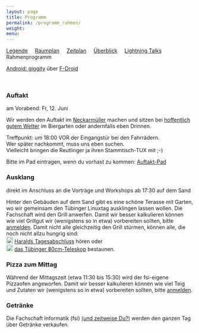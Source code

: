 ```yaml
---
layout: page
title: Programm
permalink: /programm_rahmen/
weight: 
menu: 
---
```

<a href="../programm_legende/">Legende</a>&nbsp;&nbsp;&nbsp;&nbsp;
<a href="../programm_raumplan/">Raumplan</a>&nbsp;&nbsp;&nbsp;&nbsp;
<a href="../programm_zeitplan/">Zeitplan</a>&nbsp;&nbsp;&nbsp;&nbsp;
<a href="../programm_ueberblick">Überblick</a>&nbsp;&nbsp;&nbsp;&nbsp;
<a href="../programm_lightning_talks">Lightning Talks</a>&nbsp;&nbsp;&nbsp;&nbsp;
Rahmenprogramm

<a href="https://f-droid.org/repository/browse/?fdid=net.gaast.giggity" target="_blank">Android: giggity</a> über <a href="https://f-droid.org/" target="_blank">F-Droid</a>

<br />

### Auftakt

am Vorabend: Fr, 12. Juni

Wir werden den Auftakt im <a href="http://www.neckarmueller.de/cms/anfahrt" target="_blank">Neckarmüller</a> machen und sitzen bei <a href="http://wetterstationen.meteomedia.de/?station=108290&wahl=vorhersage" target="_blank">hoffentlich gutem Wetter</a> im Biergarten oder andernfalls eben Drinnen. 

Treffpunkt: um 18:00 VOR der Eingangstür bei den Fahrrädern.<br/>
Wer später nachkommt, muss uns eben suchen.<br/>
Vielleicht bringen die Reutlinger ja ihren Stammtisch-TUX mit ;-)

Bitte im Pad eintragen, wenn du vorhast zu kommen: <a href="https://tuebix2015.titanpad.com/auftakt" target="_blank">Auftakt-Pad</a>

### Ausklang

direkt im Anschluss an die Vorträge und Workshops ab 17:30 auf dem Sand

Hinter den Gebäuden auf dem Sand gibt es eine schöne Terasse mit Garten, wo wir gemeinsam den Tübinger Linuxtag ausklingen lassen wollen.
Die Fachschaft wird den Grill anwerfen.
Damit wir besser kalkulieren können wie viel Grillgut wir (wenigstens so in etwa) vorbereiten sollten, bitte <a href="../anmeldung/">anmelden</a>.
Damit nicht alle gleichzeitig den Grill stürmen, können alle, die noch nicht allzu hungrig sind:<br/>
<img height = "18" src="../images/talk.svg">&nbsp;<a href="../programm/koenig-tagesabschluss">Haralds Tagesabschluss</a> hören oder<br/>
<img height = "18" src="../images/talk.svg">&nbsp;<a href="../programm/gottschall-teleskop">das Tübinger 80cm-Teleskop</a> bestaunen.<br/>

### Pizza zum Mittag

Während der Mittagszeit (etwa 11:30 bis 15:30) wird der fsi-eigene Pizzaofen angeworfen.
Damit wir besser kalkulieren können wie viel Teig und Zutaten wir (wenigstens so in etwa) vorbereiten sollten, bitte <a href="../anmeldung/">anmelden</a>.

### Getränke

Die Fachschaft Informatik (fsi) <a href="../callforhelpers">(und zeitweise Du?)</a> werden den ganzen Tag über Getränke verkaufen.
